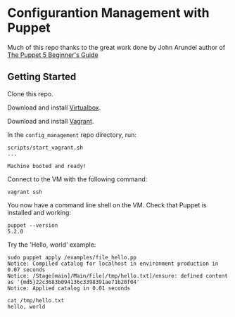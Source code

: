 # Configurantion Management with Puppet

Much of this repo  thanks to the great work done by John Arundel author of [The Puppet 5 Beginner's Guide](http://bitfieldconsulting.com/pbg3)

## Getting Started

Clone this repo.

Download and install [Virtualbox](https://www.virtualbox.org/).

Download and install [Vagrant](https://www.vagrantup.com/downloads.html).

In the `config_management` repo directory, run:

    scripts/start_vagrant.sh
    ...

    Machine booted and ready!

Connect to the VM with the following command:

    vagrant ssh

You now have a command line shell on the VM. Check that Puppet is installed and working:

    puppet --version
    5.2.0

Try the 'Hello, world' example:

    sudo puppet apply /examples/file_hello.pp
    Notice: Compiled catalog for localhost in environment production in 0.07 seconds
    Notice: /Stage[main]/Main/File[/tmp/hello.txt]/ensure: defined content as '{md5}22c3683b094136c3398391ae71b20f04'
    Notice: Applied catalog in 0.01 seconds

    cat /tmp/hello.txt
    hello, world

